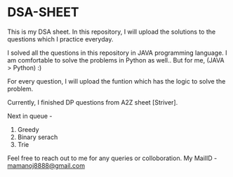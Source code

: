 # DSA-SHEET
This is my DSA sheet. In this repository, I will upload the solutions to the questions which I practice everyday.

I solved all the questions in this repository in JAVA programming language. I am comfortable to solve the problems in Python as well.. But for me, (JAVA > Python) :)

For every question, I will upload the funtion which has the logic to solve the problem.
 
Currently, I finished DP questions from A2Z sheet [Striver].

Next in queue - 
1. Greedy
2. Binary serach
3. Trie


Feel free to reach out to me for any queries or colloboration. My MailID - mamanoj8888@gmail.com